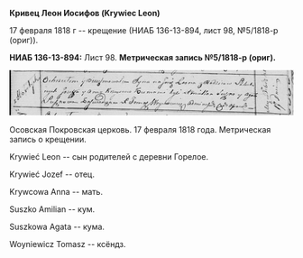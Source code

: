 **Кривец Леон Иосифов (Krywiec Leon)**

17 февраля 1818 г -- крещение (НИАБ 136-13-894, лист 98, №5/1818-р
(ориг)).

**НИАБ 136-13-894:** Лист 98. **Метрическая запись №5/1818-р (ориг).**

![](./media/f74008e48cf9fba6eeb910555e9fdf1452bccae0.png)

Осовская Покровская церковь. 17 февраля 1818 года. Метрическая запись о
крещении.

Krywieć Leon -- сын родителей с деревни Горелое.

Krywieć Jozef -- отец.

Krywcowa Anna -- мать.

Suszko Amilian -- кум.

Suszkowa Agata -- кума.

Woyniewicz Tomasz -- ксёндз.

